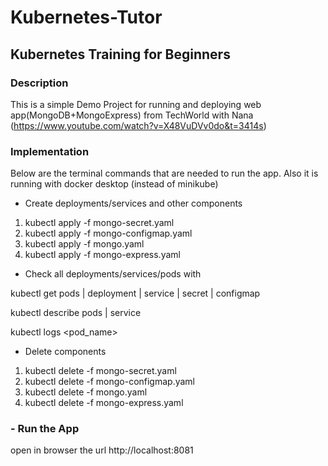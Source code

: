 # Kubernetes-Tutor
## Kubernetes Training for Beginners

### Description
This is a simple Demo Project for running and deploying web app(MongoDB+MongoExpress) from TechWorld with Nana (https://www.youtube.com/watch?v=X48VuDVv0do&t=3414s)


### Implementation
Below are the terminal commands that are needed to run the app.
Also it is running with docker desktop (instead of minikube)

- Create deployments/services and other components

1. kubectl apply -f mongo-secret.yaml
2. kubectl apply -f mongo-configmap.yaml
3. kubectl apply -f mongo.yaml
4. kubectl apply -f mongo-express.yaml

- Check all deployments/services/pods with

kubectl get pods | deployment | service | secret | configmap

kubectl describe pods | service

kubectl logs <pod_name>


- Delete components

1. kubectl delete -f mongo-secret.yaml
2. kubectl delete -f mongo-configmap.yaml
3. kubectl delete -f mongo.yaml
4. kubectl delete -f mongo-express.yaml

### - Run the App
open in browser the url http://localhost:8081
